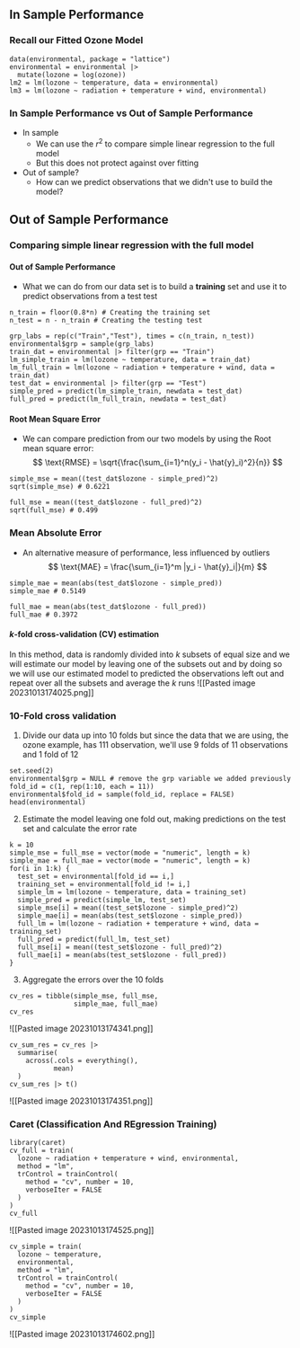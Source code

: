 ## In Sample Performance
### Recall our Fitted Ozone Model
```
data(environmental, package = "lattice")
environmental = environmental |> 
  mutate(lozone = log(ozone))
lm2 = lm(lozone ~ temperature, data = environmental)
lm3 = lm(lozone ~ radiation + temperature + wind, environmental)
```
### In Sample Performance vs Out of Sample Performance
- In sample
	- We can use the $r^2$ to compare simple linear regression to the full model
	- But this does not protect against over fitting
- Out of sample?
	- How can we predict observations that we didn't use to build the model?

## Out of Sample Performance
### Comparing simple linear regression with the full model
#### Out of Sample Performance
- What we can do from our data set is to build a **training** set and use it to predict observations from a test test
```
n_train = floor(0.8*n) # Creating the training set
n_test = n - n_train # Creating the testing test

grp_labs = rep(c("Train","Test"), times = c(n_train, n_test)) 
environmental$grp = sample(grp_labs)
train_dat = environmental |> filter(grp == "Train")
lm_simple_train = lm(lozone ~ temperature, data = train_dat)
lm_full_train = lm(lozone ~ radiation + temperature + wind, data = train_dat)
test_dat = environmental |> filter(grp == "Test")
simple_pred = predict(lm_simple_train, newdata = test_dat)
full_pred = predict(lm_full_train, newdata = test_dat)
```
#### Root Mean Square Error
- We can compare prediction from our two models by using the Root mean square error:
$$
\text{RMSE} = \sqrt{\frac{\sum_{i=1}^n(y_i - \hat{y}_i)^2}{n}}
$$
```
simple_mse = mean((test_dat$lozone - simple_pred)^2)
sqrt(simple_mse) # 0.6221

full_mse = mean((test_dat$lozone - full_pred)^2)
sqrt(full_mse) # 0.499
```

### Mean Absolute Error
- An alternative measure of performance, less influenced by outliers 
$$
\text{MAE} = \frac{\sum_{i=1}^m |y_i - \hat{y}_i|}{m}
$$
```
simple_mae = mean(abs(test_dat$lozone - simple_pred))
simple_mae # 0.5149

full_mae = mean(abs(test_dat$lozone - full_pred))
full_mae # 0.3972
```

#### $k$-fold cross-validation (CV) estimation
In this method, data is randomly divided into $k$ subsets of equal size and we will estimate our model by leaving one of the subsets out and by doing so we will use our estimated model to predicted the observations left out and repeat over all the subsets and average the $k$ runs
![[Pasted image 20231013174025.png]]
### 10-Fold cross validation
1. Divide our data up into 10 folds but since the data that we are using, the ozone example, has 111 observation, we'll use 9 folds of 11 observations and 1 fold of 12
```
set.seed(2)
environmental$grp = NULL # remove the grp variable we added previously
fold_id = c(1, rep(1:10, each = 11))
environmental$fold_id = sample(fold_id, replace = FALSE)
head(environmental)
```
2. Estimate the model leaving one fold out, making predictions on the test set and calculate the error rate
```
k = 10
simple_mse = full_mse = vector(mode = "numeric", length = k)
simple_mae = full_mae = vector(mode = "numeric", length = k)
for(i in 1:k) { 
  test_set = environmental[fold_id == i,]
  training_set = environmental[fold_id != i,]
  simple_lm = lm(lozone ~ temperature, data = training_set)
  simple_pred = predict(simple_lm, test_set)
  simple_mse[i] = mean((test_set$lozone - simple_pred)^2)
  simple_mae[i] = mean(abs(test_set$lozone - simple_pred))
  full_lm = lm(lozone ~ radiation + temperature + wind, data = training_set)
  full_pred = predict(full_lm, test_set)
  full_mse[i] = mean((test_set$lozone - full_pred)^2)
  full_mae[i] = mean(abs(test_set$lozone - full_pred))
}
```
3. Aggregate the errors over the 10 folds
```
cv_res = tibble(simple_mse, full_mse, 
                simple_mae, full_mae)
cv_res
```
![[Pasted image 20231013174341.png]]

```
cv_sum_res = cv_res |> 
  summarise(
    across(.cols = everything(), 
           mean)
  )
cv_sum_res |> t()
```
![[Pasted image 20231013174351.png]]
### Caret (Classification And REgression Training)
```
library(caret)
cv_full = train(
  lozone ~ radiation + temperature + wind, environmental,
  method = "lm",
  trControl = trainControl(
    method = "cv", number = 10,
    verboseIter = FALSE
  )
)
cv_full
```
![[Pasted image 20231013174525.png]]
```
cv_simple = train(
  lozone ~ temperature, 
  environmental,
  method = "lm",
  trControl = trainControl(
    method = "cv", number = 10,
    verboseIter = FALSE
  )
)
cv_simple
```
![[Pasted image 20231013174602.png]]